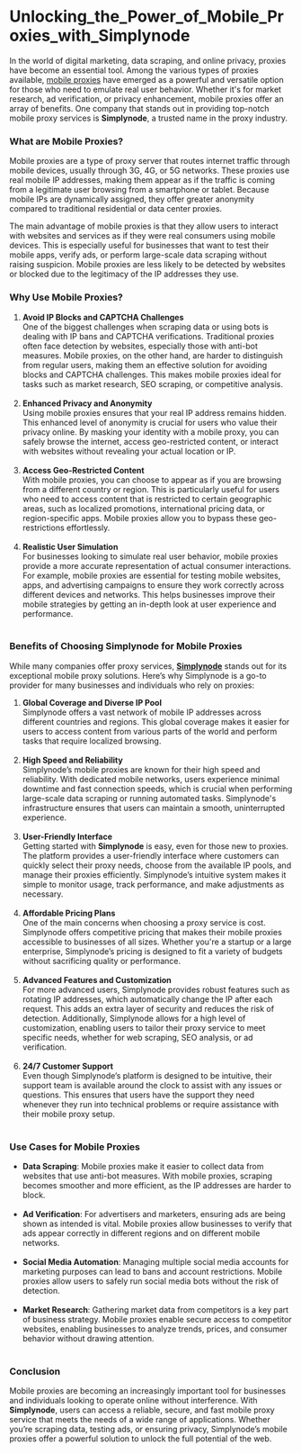 # Unlocking_the_Power_of_Mobile_Proxies_with_Simplynode
<p><span style="font-weight: 400;">In the world of digital marketing, data scraping, and online privacy, proxies have become an essential tool. Among the various types of proxies available, </span><a href="https://www.simplynode.io/product/mobile-proxies"><span style="font-weight: 400;">mobile proxies</span></a><span style="font-weight: 400;"> have emerged as a powerful and versatile option for those who need to emulate real user behavior. Whether it's for market research, ad verification, or privacy enhancement, mobile proxies offer an array of benefits. One company that stands out in providing top-notch mobile proxy services is </span><strong>Simplynode</strong><span style="font-weight: 400;">, a trusted name in the proxy industry.</span></p>
<h3><strong>What are Mobile Proxies?</strong></h3>
<p><span style="font-weight: 400;">Mobile proxies are a type of proxy server that routes internet traffic through mobile devices, usually through 3G, 4G, or 5G networks. These proxies use real mobile IP addresses, making them appear as if the traffic is coming from a legitimate user browsing from a smartphone or tablet. Because mobile IPs are dynamically assigned, they offer greater anonymity compared to traditional residential or data center proxies.</span></p>
<p><span style="font-weight: 400;">The main advantage of mobile proxies is that they allow users to interact with websites and services as if they were real consumers using mobile devices. This is especially useful for businesses that want to test their mobile apps, verify ads, or perform large-scale data scraping without raising suspicion. Mobile proxies are less likely to be detected by websites or blocked due to the legitimacy of the IP addresses they use.</span></p>
<h3><strong>Why Use Mobile Proxies?</strong></h3>
<ol>
<li style="font-weight: 400;"><strong>Avoid IP Blocks and CAPTCHA Challenges</strong><strong><br /></strong><span style="font-weight: 400;"> One of the biggest challenges when scraping data or using bots is dealing with IP bans and CAPTCHA verifications. Traditional proxies often face detection by websites, especially those with anti-bot measures. Mobile proxies, on the other hand, are harder to distinguish from regular users, making them an effective solution for avoiding blocks and CAPTCHA challenges. This makes mobile proxies ideal for tasks such as market research, SEO scraping, or competitive analysis.</span><span style="font-weight: 400;"><br /><br /></span></li>
<li style="font-weight: 400;"><strong>Enhanced Privacy and Anonymity</strong><strong><br /></strong><span style="font-weight: 400;"> Using mobile proxies ensures that your real IP address remains hidden. This enhanced level of anonymity is crucial for users who value their privacy online. By masking your identity with a mobile proxy, you can safely browse the internet, access geo-restricted content, or interact with websites without revealing your actual location or IP.</span><span style="font-weight: 400;"><br /><br /></span></li>
<li style="font-weight: 400;"><strong>Access Geo-Restricted Content</strong><strong><br /></strong><span style="font-weight: 400;"> With mobile proxies, you can choose to appear as if you are browsing from a different country or region. This is particularly useful for users who need to access content that is restricted to certain geographic areas, such as localized promotions, international pricing data, or region-specific apps. Mobile proxies allow you to bypass these geo-restrictions effortlessly.</span><span style="font-weight: 400;"><br /><br /></span></li>
<li style="font-weight: 400;"><strong>Realistic User Simulation</strong><strong><br /></strong><span style="font-weight: 400;"> For businesses looking to simulate real user behavior, mobile proxies provide a more accurate representation of actual consumer interactions. For example, mobile proxies are essential for testing mobile websites, apps, and advertising campaigns to ensure they work correctly across different devices and networks. This helps businesses improve their mobile strategies by getting an in-depth look at user experience and performance.</span><span style="font-weight: 400;"><br /><br /></span></li>
</ol>
<h3><strong>Benefits of Choosing Simplynode for Mobile Proxies</strong></h3>
<p><span style="font-weight: 400;">While many companies offer proxy services, </span><a href="https://www.simplynode.io/"><strong>Simplynode</strong></a><span style="font-weight: 400;"> stands out for its exceptional mobile proxy solutions. Here&rsquo;s why Simplynode is a go-to provider for many businesses and individuals who rely on proxies:</span></p>
<ol>
<li style="font-weight: 400;"><strong>Global Coverage and Diverse IP Pool</strong><strong><br /></strong><span style="font-weight: 400;"> Simplynode offers a vast network of mobile IP addresses across different countries and regions. This global coverage makes it easier for users to access content from various parts of the world and perform tasks that require localized browsing.</span><span style="font-weight: 400;"><br /><br /></span></li>
<li style="font-weight: 400;"><strong>High Speed and Reliability</strong><strong><br /></strong><span style="font-weight: 400;"> Simplynode&rsquo;s mobile proxies are known for their high speed and reliability. With dedicated mobile networks, users experience minimal downtime and fast connection speeds, which is crucial when performing large-scale data scraping or running automated tasks. Simplynode's infrastructure ensures that users can maintain a smooth, uninterrupted experience.</span><span style="font-weight: 400;"><br /><br /></span></li>
<li style="font-weight: 400;"><strong>User-Friendly Interface</strong><strong><br /></strong><span style="font-weight: 400;"> Getting started with </span><strong>Simplynode</strong><span style="font-weight: 400;"> is easy, even for those new to proxies. The platform provides a user-friendly interface where customers can quickly select their proxy needs, choose from the available IP pools, and manage their proxies efficiently. Simplynode&rsquo;s intuitive system makes it simple to monitor usage, track performance, and make adjustments as necessary.</span><span style="font-weight: 400;"><br /><br /></span></li>
<li style="font-weight: 400;"><strong>Affordable Pricing Plans</strong><strong><br /></strong><span style="font-weight: 400;"> One of the main concerns when choosing a proxy service is cost. Simplynode offers competitive pricing that makes their mobile proxies accessible to businesses of all sizes. Whether you're a startup or a large enterprise, Simplynode&rsquo;s pricing is designed to fit a variety of budgets without sacrificing quality or performance.</span><span style="font-weight: 400;"><br /><br /></span></li>
<li style="font-weight: 400;"><strong>Advanced Features and Customization</strong><strong><br /></strong><span style="font-weight: 400;"> For more advanced users, Simplynode provides robust features such as rotating IP addresses, which automatically change the IP after each request. This adds an extra layer of security and reduces the risk of detection. Additionally, Simplynode allows for a high level of customization, enabling users to tailor their proxy service to meet specific needs, whether for web scraping, SEO analysis, or ad verification.</span><span style="font-weight: 400;"><br /><br /></span></li>
<li style="font-weight: 400;"><strong>24/7 Customer Support</strong><strong><br /></strong><span style="font-weight: 400;"> Even though Simplynode&rsquo;s platform is designed to be intuitive, their support team is available around the clock to assist with any issues or questions. This ensures that users have the support they need whenever they run into technical problems or require assistance with their mobile proxy setup.</span><span style="font-weight: 400;"><br /><br /></span></li>
</ol>
<h3><strong>Use Cases for Mobile Proxies</strong></h3>
<ul>
<li style="font-weight: 400;"><strong>Data Scraping</strong><span style="font-weight: 400;">: Mobile proxies make it easier to collect data from websites that use anti-bot measures. With mobile proxies, scraping becomes smoother and more efficient, as the IP addresses are harder to block.</span><span style="font-weight: 400;"><br /><br /></span></li>
<li style="font-weight: 400;"><strong>Ad Verification</strong><span style="font-weight: 400;">: For advertisers and marketers, ensuring ads are being shown as intended is vital. Mobile proxies allow businesses to verify that ads appear correctly in different regions and on different mobile networks.</span><span style="font-weight: 400;"><br /><br /></span></li>
<li style="font-weight: 400;"><strong>Social Media Automation</strong><span style="font-weight: 400;">: Managing multiple social media accounts for marketing purposes can lead to bans and account restrictions. Mobile proxies allow users to safely run social media bots without the risk of detection.</span><span style="font-weight: 400;"><br /><br /></span></li>
<li style="font-weight: 400;"><strong>Market Research</strong><span style="font-weight: 400;">: Gathering market data from competitors is a key part of business strategy. Mobile proxies enable secure access to competitor websites, enabling businesses to analyze trends, prices, and consumer behavior without drawing attention.</span><span style="font-weight: 400;"><br /><br /></span></li>
</ul>
<h3><strong>Conclusion</strong></h3>
<p><span style="font-weight: 400;">Mobile proxies are becoming an increasingly important tool for businesses and individuals looking to operate online without interference. With </span><strong>Simplynode</strong><span style="font-weight: 400;">, users can access a reliable, secure, and fast mobile proxy service that meets the needs of a wide range of applications. Whether you&rsquo;re scraping data, testing ads, or ensuring privacy, Simplynode&rsquo;s mobile proxies offer a powerful solution to unlock the full potential of the web.</span></p>
